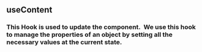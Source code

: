 ## useContent

### This Hook is used to update the component.  We use this hook to manage the properties of an object by setting all the necessary values at the current state.
